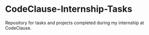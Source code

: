 # CodeClause-Internship-Tasks
Repository for tasks and projects completed during my internship at CodeClause.
